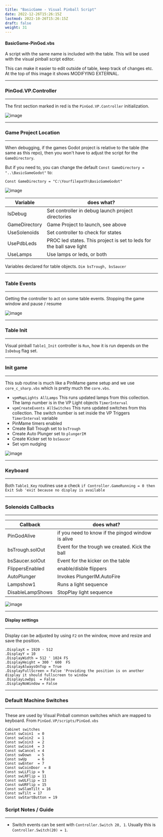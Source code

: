 ```yaml
---
title: "BasicGame - Visual Pinball Script"
date: 2022-12-26T15:26:15Z
lastmod: 2022-10-26T15:26:15Z
draft: false
weight: 31
---
```


#### BasicGame-PinGod.vbs

A script with the same name is included with the table. This will be used with the visual pinball script editor.

This can make it easier to edit outside of table, keep track of changes etc. At the top of this image it shows MODIFYING EXTERNAL.

---
### PinGod.VP.Controller
---

The first section marked in red is the `PinGod.VP.Controller` initialization.

![image](../../images/basicgame-vp-script-a.jpg)

---
### Game Project Location
---

When debugging, if the games Godot project is relative to the table (the same as this repo), then you won't have to adjust the script for the `GameDirectory`.

But if you need to, you can change the default `Const GameDirectory = "..\BasicGameGodot"` to:

`Const GameDirectory = "C:\Yourfilepath\BasicGameGodot"`

![image](../../images/basicgame-vp-script-b.jpg)

| Variable  | does what? |
| ------------- | ------------- |
| IsDebug  | Set controller in debug launch project directories |
| GameDirectory  | Game Project to launch, see above |
| UseSolenoids  | Set controller to check for states |
| UsePdbLeds  | PROC led states. This project is set to leds for the ball save light |
| UseLamps  | Use lamps or leds, or both |

Variables declared for table objects. `Dim bsTrough, bsSaucer`

---
### Table Events
---

Getting the controller to act on some table events. Stopping the game window and pause / resume

![image](../../images/basicgame-vp-script-c.jpg)

---
### Table Init
---

Visual pinball `Table1_Init` controller is `Run`, how it is run depends on the `IsDebug` flag set.

---
### Init game
---

This sub routine is much like a PinMame game setup and we use `core_c_sharp.vbs` which is pretty much the `core.vbs`.

- `vpmMapLights AllLamps` This runs updated lamps from this collection. The lamp number is in the VP Light objects `TimerInterval`
- `vpmCreateEvents AllSwitches` This runs updated switches from this collection. The switch number is set inside the VP Triggers `TimerInterval` variable
- PinMame timers enabled
- Create Ball Trough set to `bsTrough`
- Create Auto Plunger set to `plungerIM`
- Create Kicker set to `bsSaucer`
- Set vpm nudging

![image](../../images/basicgame-vp-script-e.jpg)

---
### Keyboard
---

Both `Table1_Key` routines use a check `if Controller.GameRunning = 0 then Exit Sub 'exit because no display is available`

---
### Solenoids Callbacks
---

| Callback  | does what? |
| ------------- | ------------- |
| PinGodAlive  | if you need to know if the pingod window is alive |
| bsTrough.solOut  | Event for the trough we created. Kick the ball |
| bsSaucer.solOut  | Event for the kicker on the table |
| FlippersEnabled  | enable/disble flippers |
| AutoPlunger  | Invokes PlungerIM.AutoFire|
| Lampshow1  | Runs a light sequence |
| DisableLampShows  | StopPlay light sequence |

![image](../../images/basicgame-vp-script-f.jpg)

---
#### Display settings
---

Display can be adjusted by using `F2` on the window, move and resize and save the position.

```
.DisplayX = 1920 - 512
.DisplayY = 10
.DisplayWidth = 512 ' 1024 FS
.DisplayHeight = 300 ' 600  FS
.DisplayAlwaysOnTop = True
.DisplayFullScreen = False 'Providing the position is on another display it should fullscreen to window
.DisplayLowDpi 	= False
.DisplayNoWindow = False
```	
---
### Default Machine Switches
---

These are used by Visual Pinball common switches which are mapped to keyboard. From `PinGod.VP/scripts/PinGod.vbs`

```
Cabinet switches
Const swCoin1  = 0
Const swCoin2  = 1
Const swCoin3  = 2
Const swCoin4  = 3
Const swCancel = 4
Const swDown   = 5
Const swUp     = 6
Const swEnter  = 7
Const swCoinDoor  = 8
Const swLLFlip = 9
Const swLRFlip = 11
Const swULFlip = 13
Const swURFlip = 15
Const swSlamTilt = 16
Const swTilt = 17
Const swStartButton = 19
```

### Script Notes / Guide
---

- Switch events can be sent with `Controller.Switch 20, 1`. Usually this is `Controller.Switch(20) = 1`.